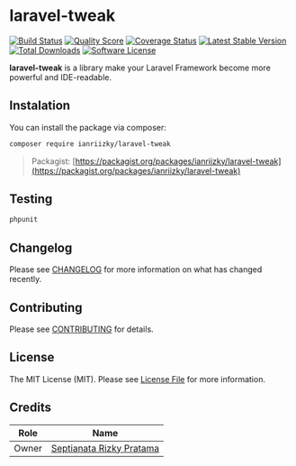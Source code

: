 # laravel-tweak

[![Build Status](https://travis-ci.com/ianriizky/laravel-tweak.svg)](https://travis-ci.org/ianriizky/laravel-tweak)
[![Quality Score](https://img.shields.io/scrutinizer/g/ianriizky/laravel-tweak.svg?style=flat)](https://scrutinizer-ci.com/g/ianriizky/laravel-tweak)
[![Coverage Status](https://coveralls.io/repos/github/ianriizky/laravel-tweak/badge.svg)](https://coveralls.io/github/ianriizky/laravel-tweak)
[![Latest Stable Version](https://poser.pugx.org/ianriizky/laravel-tweak/v/stable.svg)](https://packagist.org/packages/ianriizky/laravel-tweak)
[![Total Downloads](https://poser.pugx.org/ianriizky/laravel-tweak/d/total.svg)](https://packagist.org/packages/ianriizky/laravel-tweak)
[![Software License](https://poser.pugx.org/ianriizky/laravel-tweak/license.svg)](https://packagist.org/packages/ianriizky/laravel-tweak)

**laravel-tweak** is a library make your Laravel Framework become more powerful and IDE-readable.

## Instalation
You can install the package via composer:

```bash
composer require ianriizky/laravel-tweak
```
> Packagist: [https://packagist.org/packages/ianriizky/laravel-tweak](https://packagist.org/packages/ianriizky/laravel-tweak)

## Testing
```bash
phpunit
```

## Changelog

Please see [CHANGELOG](CHANGELOG.md) for more information on what has changed recently.

## Contributing

Please see [CONTRIBUTING](CONTRIBUTING.md) for details.

## License

The MIT License (MIT). Please see [License File](LICENSE.md) for more information.

## Credits
| Role | Name |
| ---- | ---- |
| Owner | [Septianata Rizky Pratama](https://github.com/ianriizky) |
